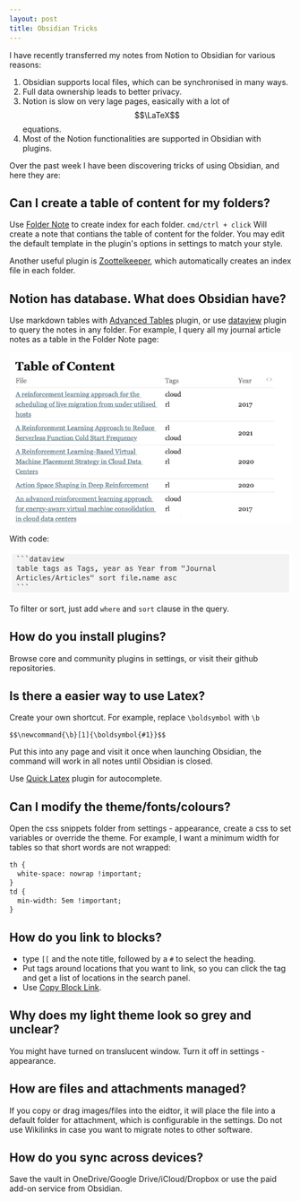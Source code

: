 ```yaml
---
layout: post
title: Obsidian Tricks 
---
```


I have recently transferred my notes from Notion to Obsidian for various reasons: 

1. Obsidian supports local files, which can be synchronised in many ways. 
2. Full data ownership leads to better privacy. 
3. Notion is slow on very lage pages, easically with a lot of $$\LaTeX$$ equations.
4. Most of the Notion functionalities are supported in Obsidian with plugins.

Over the past week I have been discovering tricks of using Obsidian, and here they are: 

Can I create a table of content for my folders?
---

Use [Folder Note](https://github.com/xpgo/obsidian-folder-note-plugin) to create index for each folder. `cmd/ctrl + click` Will create a note that contians the table of content for the folder. You may edit the default template in the plugin's options in settings to match your style. 

Another useful plugin is [Zoottelkeeper](https://github.com/akosbalasko/zoottelkeeper-obsidian-plugin), which automatically creates an index file in each folder. 

Notion has database. What does Obsidian have? 
---

Use markdown tables with [Advanced Tables](https://github.com/tgrosinger/advanced-tables-obsidian) plugin, or use [dataview](https://github.com/blacksmithgu/obsidian-dataview) plugin to query the notes in any folder. For example, I query all my journal article notes as a table in the Folder Note page: 

![](/img/Pasted%20image%2020220407201415.png)

With code: 

![](/img/Pasted%20image%2020220407201941.png)

To filter or sort, just add `where` and `sort` clause in the query.

How do you install plugins?
---
Browse core and community plugins in settings, or visit their github repositories. 

Is there a easier way to use Latex?
---

Create your own shortcut. For example, replace `\boldsymbol` with `\b`

```
$$\newcommand{\b}[1]{\boldsymbol{#1}}$$
```

Put this into any page and visit it once when launching Obsidian, the command will work in all notes until Obsidian is closed. 

Use [Quick Latex](obsidian://show-plugin?id=quick-latex) plugin for autocomplete. 



Can I modify the theme/fonts/colours?
---

Open the css snippets folder from settings - appearance, create a css to set variables or override the theme. For example, I want a minimum width for tables so that short words are not wrapped: 

```
th {
  white-space: nowrap !important; 
}
td {
  min-width: 5em !important;
}
```

How do you link to blocks?
---

- type `[[` and the note title, followed by a `#` to select the heading. 
- Put tags around locations that you want to link, so you can click the tag and get a list of locations in the search panel. 
- Use [Copy Block Link](obsidian://show-plugin?id=obsidian-copy-block-link).


Why does my light theme look so grey and unclear?
---

You might have turned on translucent window. Turn it off in settings - appearance. 

How are files and attachments managed?
---

If you copy or drag images/files into the eidtor, it will place the file into a default folder for attachment, which is configurable in the settings. Do not use Wikilinks in case you want to migrate notes to other software. 

How do you sync across devices?
---

Save the vault in OneDrive/Google Drive/iCloud/Dropbox or use the paid add-on service from Obsidian. 


